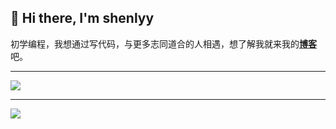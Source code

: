 ## 👋 Hi there, I'm shenlyy

初学编程，我想通过写代码，与更多志同道合的人相遇，想了解我就来我的[**博客**](https://blog.ykrazy.top)吧。

---
![](https://github-readme-stats.ykrazy.top/api?username=shenlye&show_icons=true&include_all_commits=true&hide=contribs&theme=github_dark_dimmed&rank_icon=github)

---
![](https://github-readme-stats.ykrazy.top/api/wakatime?username=shenlyy&theme=github_dark_dimmed)
